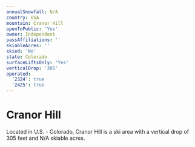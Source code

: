 ```yaml
---
annualSnowfall: N/A
country: USA
mountain: Cranor Hill
openToPublic: 'Yes'
owner: Independent
passAffiliations: ''
skiableAcres: ''
skied: 'No'
state: Colorado
surfaceLiftsOnly: 'Yes'
verticalDrop: '305'
operated:
  '2324': true
  '2425': true
---
```



# Cranor Hill

Located in U.S. - Colorado, Cranor Hill is a ski area with a vertical drop of 305 feet and N/A skiable acres.
